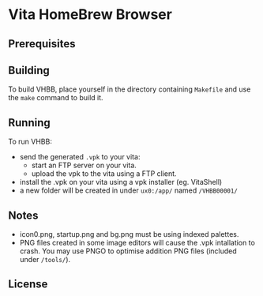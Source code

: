 # Vita HomeBrew Browser

## Prerequisites



## Building

To build VHBB, place yourself in the directory containing `Makefile` and use the `make` command to build it.

## Running

To run VHBB:
- send the generated `.vpk` to your vita:
	- start an FTP server on your vita.
	- upload the vpk to the vita using a FTP client.
- install the .vpk on your vita using a vpk installer (eg. VitaShell)
- a new folder will be created in under `ux0:/app/` named `/VHBB00001/`

## Notes
- icon0.png, startup.png and bg.png must be using indexed palettes.
- PNG files created in some image editors will cause the .vpk intallation to crash.
	You may use PNGO to optimise addition PNG files (included under `/tools/`).

## License

